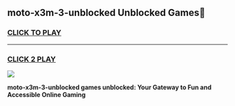 
## moto-x3m-3-unblocked Unblocked Games👋
<h3>
<a href="https://news.freeplayer.one?title=moto-x3m-3-unblocked&ref=16F">CLICK TO PLAY</a></h3>
<hr>

<h3>
<a href="https://news.freeplayer.one?title=moto-x3m-3-unblocked&ref=16F">CLICK 2 PLAY</a>
  
</h3>

<a href="https://news.freeplayer.one?title=moto-x3m-3-unblocked&ref=16F/"><img src="https://clearcache.store/games.png"></a>


**moto-x3m-3-unblocked games unblocked: Your Gateway to Fun and Accessible Online Gaming**
